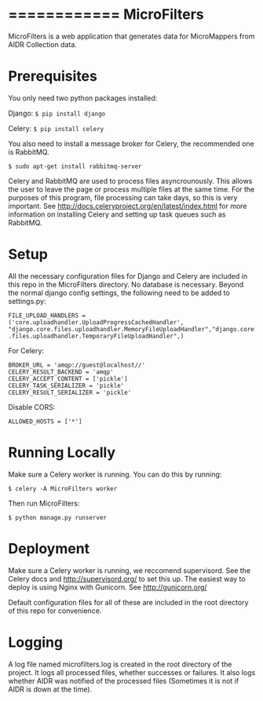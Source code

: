 ============
MicroFilters
============

MicroFilters is a web application that generates data for MicroMappers from  AIDR Collection data.

# Prerequisites

You only need two python packages installed:

Django:
`$ pip install django`

Celery: 
`$ pip install celery`

You also need to install a message broker for Celery, the recommended one is RabbitMQ.

`$ sudo apt-get install rabbitmq-server`

Celery and RabbitMQ are used to process files asyncrounously. This allows the user to leave the page or process multiple files at the same time. For the purposes of this program, file processing can take days, so this is very important. See http://docs.celeryproject.org/en/latest/index.html for more information on installing Celery and setting up task queues such as RabbitMQ.

# Setup

All the necessary configuration files for Django and Celery are included in this repo in the MicroFilters directory. No database is necessary. Beyond the normal django config settings, the following need to be added to settings.py:

`FILE_UPLOAD_HANDLERS = ('core.uploadhandler.UploadProgressCachedHandler', "django.core.files.uploadhandler.MemoryFileUploadHandler","django.core.files.uploadhandler.TemporaryFileUploadHandler",)`

For Celery:

    BROKER_URL = 'amqp://guest@localhost//'
    CELERY_RESULT_BACKEND = 'amqp'
    CELERY_ACCEPT_CONTENT = ['pickle']
    CELERY_TASK_SERIALIZER = 'pickle'
    CELERY_RESULT_SERIALIZER = 'pickle'

Disable CORS:

`ALLOWED_HOSTS = ['*']`


# Running Locally

Make sure a Celery worker is running. You can do this by running:

	$ celery -A MicroFilters worker

Then run MicroFilters:

	$ python manage.py runserver

# Deployment

Make sure a Celery worker is running, we reccomend supervisord. See the Celery docs and http://supervisord.org/ to set this up. The easiest way to deploy is using Nginx with Gunicorn. See http://gunicorn.org/ 

Default configuration files for all of these are included in the root directory of this repo for convenience.

# Logging

A log file named microfilters.log is created in the root directory of the project. It logs all processed files, whether successes or failures. It also logs whether AIDR was notified of the processed files (Sometimes it is not if AIDR is down at the time).



